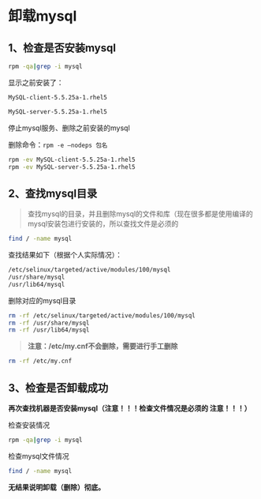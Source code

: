 #  

# 卸载mysql

## 1、检查是否安装mysql

```bash
rpm -qa|grep -i mysql
```

显示之前安装了：

```bash
MySQL-client-5.5.25a-1.rhel5

MySQL-server-5.5.25a-1.rhel5
```

停止mysql服务、删除之前安装的mysql

删除命令：`rpm -e –nodeps 包名`

```bash
rpm -ev MySQL-client-5.5.25a-1.rhel5
rpm -ev MySQL-server-5.5.25a-1.rhel5 
```

## 2、查找mysql目录

>  查找mysql的目录，并且删除mysql的文件和库（现在很多都是使用编译的mysql安装包进行安装的，所以查找文件是必须的

```bash
find / -name mysql
```

查找结果如下（根据个人实际情况）：

```bash
/etc/selinux/targeted/active/modules/100/mysql
/usr/share/mysql
/usr/lib64/mysql
```

删除对应的mysql目录

```bash
rm -rf /etc/selinux/targeted/active/modules/100/mysql
rm -rf /usr/share/mysql
rm -rf /usr/lib64/mysql
```

> **注意：/etc/my.cnf不会删除，需要进行手工删除**

```bash
rm -rf /etc/my.cnf
```

## 3、检查是否卸载成功

**再次查找机器是否安装mysql（注意！！！检查文件情况是必须的 注意！！！）**

检查安装情况

```bash
rpm -qa|grep -i mysql
```

检查mysql文件情况

```bash
find / -name mysql 
```

**无结果说明卸载（删除）彻底。**
